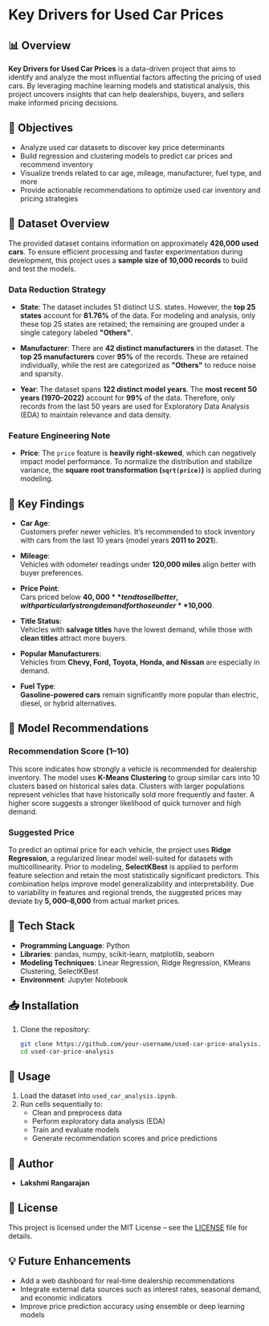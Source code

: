 # Key Drivers for Used Car Prices

## 📊 Overview

**Key Drivers for Used Car Prices** is a data-driven project that aims to identify and analyze the most influential factors affecting the pricing of used cars. By leveraging machine learning models and statistical analysis, this project uncovers insights that can help dealerships, buyers, and sellers make informed pricing decisions.

## 🧠 Objectives

- Analyze used car datasets to discover key price determinants  
- Build regression and clustering models to predict car prices and recommend inventory  
- Visualize trends related to car age, mileage, manufacturer, fuel type, and more  
- Provide actionable recommendations to optimize used car inventory and pricing strategies

## 📂 Dataset Overview

The provided dataset contains information on approximately **426,000 used cars**. To ensure efficient processing and faster experimentation during development, this project uses a **sample size of 10,000 records** to build and test the models.

### Data Reduction Strategy

- **State**: The dataset includes 51 distinct U.S. states. However, the **top 25 states** account for **81.76%** of the data. For modeling and analysis, only these top 25 states are retained; the remaining are grouped under a single category labeled **"Others"**.

- **Manufacturer**: There are **42 distinct manufacturers** in the dataset. The **top 25 manufacturers** cover **95%** of the records. These are retained individually, while the rest are categorized as **"Others"** to reduce noise and sparsity.

- **Year**: The dataset spans **122 distinct model years**. The **most recent 50 years (1970–2022)** account for **99%** of the data. Therefore, only records from the last 50 years are used for Exploratory Data Analysis (EDA) to maintain relevance and data density.

### Feature Engineering Note

- **Price**: The `price` feature is **heavily right-skewed**, which can negatively impact model performance. To normalize the distribution and stabilize variance, the **square root transformation (`sqrt(price)`)** is applied during modeling.

## 📌 Key Findings

- **Car Age**:  
  Customers prefer newer vehicles. It’s recommended to stock inventory with cars from the last 10 years (model years **2011 to 2021**).

- **Mileage**:  
  Vehicles with odometer readings under **120,000 miles** align better with buyer preferences.

- **Price Point**:  
  Cars priced below **$40,000** tend to sell better, with particularly strong demand for those under **$10,000**.

- **Title Status**:  
  Vehicles with **salvage titles** have the lowest demand, while those with **clean titles** attract more buyers.

- **Popular Manufacturers**:  
  Vehicles from **Chevy, Ford, Toyota, Honda, and Nissan** are especially in demand.

- **Fuel Type**:  
  **Gasoline-powered cars** remain significantly more popular than electric, diesel, or hybrid alternatives.

## 🤖 Model Recommendations

### Recommendation Score (1–10)

This score indicates how strongly a vehicle is recommended for dealership inventory. The model uses **K-Means Clustering** to group similar cars into 10 clusters based on historical sales data. Clusters with larger populations represent vehicles that have historically sold more frequently and faster. A higher score suggests a stronger likelihood of quick turnover and high demand.

### Suggested Price

To predict an optimal price for each vehicle, the project uses **Ridge Regression**, a regularized linear model well-suited for datasets with multicollinearity. Prior to modeling, **SelectKBest** is applied to perform feature selection and retain the most statistically significant predictors. This combination helps improve model generalizability and interpretability. Due to variability in features and regional trends, the suggested prices may deviate by **$5,000–$8,000** from actual market prices.

## 🔧 Tech Stack

- **Programming Language**: Python  
- **Libraries**: pandas, numpy, scikit-learn, matplotlib, seaborn  
- **Modeling Techniques**: Linear Regression, Ridge Regression, KMeans Clustering, SelectKBest  
- **Environment**: Jupyter Notebook

## 📥 Installation

1. Clone the repository:
   ```bash
   git clone https://github.com/your-username/used-car-price-analysis.git
   cd used-car-price-analysis
   ```

## 🚀 Usage

1. Load the dataset into `used_car_analysis.ipynb`.
2. Run cells sequentially to:
   - Clean and preprocess data
   - Perform exploratory data analysis (EDA)
   - Train and evaluate models
   - Generate recommendation scores and price predictions

## 👤 Author

- **Lakshmi Rangarajan**

## 📄 License

This project is licensed under the MIT License – see the [LICENSE](LICENSE) file for details.

## 💡 Future Enhancements

- Add a web dashboard for real-time dealership recommendations  
- Integrate external data sources such as interest rates, seasonal demand, and economic indicators  
- Improve price prediction accuracy using ensemble or deep learning models
